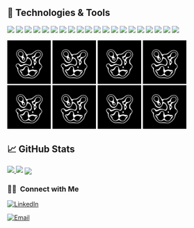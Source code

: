 ## 🔧 Technologies & Tools

![](https://img.shields.io/badge/Framework-Angular-informational?style=flat&logo=angular&logoColor=white&color=2bbc8a)
![](https://img.shields.io/badge/Code-TypeScript-informational?style=flat&logo=typescript&logoColor=white&color=2bbc8a)
![](https://img.shields.io/badge/Transpiler-Babel-informational?style=flat&logo=babel&logoColor=white&color=2bbc8a)
![](https://img.shields.io/badge/Bundler-Webpack-informational?style=flat&logo=webpack&logoColor=white&color=2bbc8a)
![](https://img.shields.io/badge/Code-JSON-informational?style=flat&logo=jSON&logoColor=white&color=2bbc8a)
![](https://img.shields.io/badge/Code-JavaScript-informational?style=flat&logo=javascript&logoColor=white&color=2bbc8a)
![](https://img.shields.io/badge/Library-Bootstrap-informational?style=flat&logo=bootstrap&logoColor=white&color=2bbc8a)
![](https://img.shields.io/badge/Code-Sass-informational?style=flat&logo=sass&logoColor=white&color=2bbc8a)
![](https://img.shields.io/badge/Library-Npm-informational?style=flat&logo=npm&logoColor=white&color=2bbc8a)
![](https://img.shields.io/badge/Dependencies-Node.js-informational?style=flat&logo=nodedotjs&logoColor=white&color=2bbc8a)
![](https://img.shields.io/badge/Code-CSS3-informational?style=flat&logo=css3&logoColor=white&color=2bbc8a)
![](https://img.shields.io/badge/Code-HTML5-informational?style=flat&logo=html5&Color=white&color=2bbc8a)
![](https://img.shields.io/badge/Code-C++-informational?style=flat&logo=cplusplus&Color=white&color=2bbc8a)
![](https://img.shields.io/badge/Code-C-informational?style=flat&logo=c&Color=white&color=2bbc8a)
![](https://img.shields.io/badge/VSC-GitHub-informational?style=flat&logo=github&logoColor=white&color=2bbc8a)
![](https://img.shields.io/badge/VSC-Git-informational?style=flat&logo=git&logoColor=white&color=2bbc8a)
![](https://img.shields.io/badge/Shell-Bash-informational?style=flat&logo=gnu-bash&logoColor=white&color=2bbc8a)
![](https://img.shields.io/badge/IDE-VisualStudioCode-informational?style=flat&logo=visualstudiocode&logoColor=white&color=2bbc8a)
![](https://img.shields.io/badge/Tool-GoogleChrome-informational?style=flat&logo=googlechrome&logoColor=white&color=2bbc8a)
![](https://img.shields.io/badge/Tool-Firefox-informational?style=flat&logo=firefox&logoColor=white&color=2bbc8a)


<img src="giphy.gif" width=100px></img>
<img src="giphy.gif" width=100px></img>
<img src="giphy.gif" width=100px></img>
<img src="giphy.gif" width=100px></img>
<img src="giphy.gif" width=100px></img>
<img src="giphy.gif" width=100px></img>
<img src="giphy.gif" width=100px></img>
<img src="giphy.gif" width=100px></img>




## &#x1f4c8; GitHub Stats
<a href="https://github.com/AVS1508">
  <img height="180em" src="https://github-readme-stats.vercel.app/api?username=antdlc135&theme=buefy&show_icons=true" />
  <img height="180em" src="https://github-readme-stats.vercel.app/api/top-langs/?username=antdlc135&theme=buefy&layout=compact" /></a>
  <a href="https://github.com/antdlc135/ElectronicArts-clone">
  <img align="center" src="https://github-readme-stats.vercel.app/api/pin/?username=antdlc135&repo=ElectronicArts-clone&title_color=ffffff&text_color=c9cacc&icon_color=2bbc8a&bg_color=1d1f21" />
</a>
</a>

<br/>

<h3> 🤝🏻 &nbsp;Connect with Me </h3>

<p align="center">

<a href="https://www.linkedin.com/in/antonio-de-luca-7a003362/"><img alt="LinkedIn" src="https://img.shields.io/badge/LinkedIn-Antonio%20De%20Luca-blue?style=flat-square&logo=linkedin"></a>

<a href="mailto:antoniodeluca135@gmail.com"><img alt="Email" src="https://img.shields.io/badge/Email-antoniodeluca135@gmail.com-blue?style=flat-square&logo=gmail"></a>
</p>




